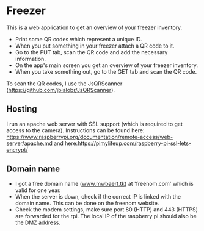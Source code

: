 # Freezer

This is a web application to get an overview of your freezer inventory.

* Print some QR codes which represent a unique ID.
* When you put something in your freezer attach a QR code to it.
* Go to the PUT tab, scan the QR code and add the necessary information.
* On the app's main screen you get an overview of your freezer inventory.
* When you take something out, go to the GET tab and scan the QR code.

To scan the QR codes, I use the JsQRScanner (https://github.com/jbialobr/JsQRScanner).

## Hosting

I run an apache web server with SSL support (which is required to get access to the camera). Instructions can be found here: https://www.raspberrypi.org/documentation/remote-access/web-server/apache.md and here:https://pimylifeup.com/raspberry-pi-ssl-lets-encrypt/

## Domain name

* I got a free domain name (www.mwbaert.tk) at 'freenom.com' which is valid for one year. 
* When the server is down, check if the correct IP is linked with the domain name. This can be done on the freenom website.
* Check the modem settings, make sure port 80 (HTTP) and 443 (HTTPS) are forwarded for the rpi. The local IP of the raspberry pi should also be the DMZ address.
